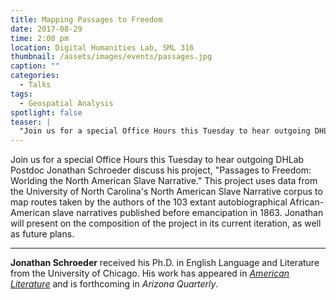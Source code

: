 ```yaml
---
title: Mapping Passages to Freedom
date: 2017-08-29 
time: 2:00 pm
location: Digital Humanities Lab, SML 316
thumbnail: /assets/images/events/passages.jpg
caption: ""
categories: 
  - Talks
tags:
  - Geospatial Analysis
spotlight: false 
teaser: |
  "Join us for a special Office Hours this Tuesday to hear outgoing DHLab Postdoc Jonathan Schroeder discuss his project, Passages to Freedom: Worlding the North American Slave Narrative. This project..."
---
```


Join us for a special Office Hours this Tuesday to hear outgoing DHLab Postdoc Jonathan Schroeder discuss his project, "Passages to Freedom: Worlding the North American Slave Narrative." This project uses data from the University of North Carolina's North American Slave Narrative corpus to map routes taken by the authors of the 103 extant autobiographical African-American slave narratives published before emancipation in 1863. Jonathan will present on the composition of the project in its current iteration, as well as future plans.

---

**Jonathan Schroeder** received his Ph.D. in English Language and Literature from the University of Chicago. His work has appeared in [*American Literature*](http://americanliterature.dukejournals.org/content/86/3/551.short) and is forthcoming in *Arizona Quarterly*.